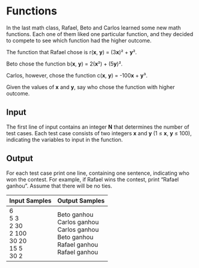 # Functions
In the last math class, Rafael, Beto and Carlos learned some new math functions. Each one of them liked one particular function, and they decided to compete to see which function had the higher outcome.

The function that Rafael chose is r(**x**, **y**) = (3**x**)² + **y**².

Beto chose the function b(**x**, **y**) = 2(**x**²) + (5**y**)².

Carlos, however, chose the function c(**x**, **y**) = -100**x** + **y**³.

Given the values of **x** and **y**, say who chose the function with higher outcome.

## Input
The first line of input contains an integer **N** that determines the number of test cases. Each test case consists of two integers **x** and **y** (1 ≤ **x**, **y** ≤ 100), indicating the variables to input in the function.

## Output
For each test case print one line, containing one sentence, indicating who won the contest. For example, if Rafael wins the contest, print “Rafael ganhou”. Assume that there will be no ties.

|                       Input Samples                      |                                            Output Samples                                           |
|----------------------------------------------------------|-----------------------------------------------------------------------------------------------------|
| 6<br> 5 3<br> 2 30<br> 2 100<br> 30 20<br> 15 5<br> 30 2 | Beto ganhou<br> Carlos ganhou<br> Carlos ganhou<br> Beto ganhou<br> Rafael ganhou<br> Rafael ganhou |